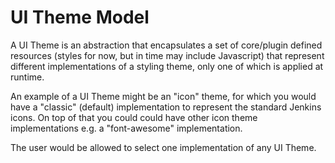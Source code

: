 # UI Theme Model

A UI Theme is an abstraction that encapsulates a set of core/plugin defined resources
(styles for now, but in time may include Javascript) that represent different implementations
of a styling theme, only one of which is applied at runtime.

An example of a UI Theme might be an "icon" theme, for which you would have a "classic" (default)
implementation to represent the standard Jenkins icons. On top of that you could could have other
icon theme implementations e.g. a "font-awesome" implementation.

The user would be allowed to select one implementation of any UI Theme.
